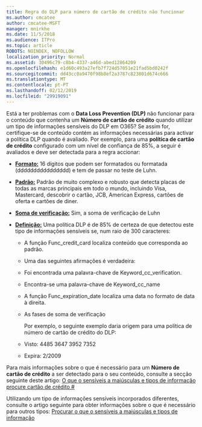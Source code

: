 ```yaml
---
title: Regra do DLP para número de cartão de crédito não funcionar
ms.author: cmcatee
author: cmcatee-MSFT
manager: mnirkhe
ms.date: 11/5/2018
ms.audience: ITPro
ms.topic: article
ROBOTS: NOINDEX, NOFOLLOW
localization_priority: Normal
ms.assetid: 30496c79-c8b4-4337-a46d-abed12864209
ms.openlocfilehash: e1d60c493a27efb7f724d57051e21fad5bd0242f
ms.sourcegitcommit: dd43cc0a9470f98b8ef2a3787c823801d674c666
ms.translationtype: MT
ms.contentlocale: pt-PT
ms.lasthandoff: 02/12/2019
ms.locfileid: "29919091"
---
```

Está a ter problemas com o **Data Loss Prevention (DLP)** não funcionar para o conteúdo que contenha um **Número de cartão de crédito** quando utilizar um tipo de informações sensíveis do DLP em O365? Se assim for, certifique-se de conteúdo contém as informações necessárias para activar a política DLP quando é avaliado. Por exemplo, para uma **política de cartão de crédito** configurado com um nível de confiança de 85%, a seguir é avaliados e deve ser detectada para a regra accionar: 
  
- **[Formato:](https://docs.microsoft.com/office365/securitycompliance/what-the-sensitive-information-types-look-for#format-19)** 16 dígitos que podem ser formatados ou formatada (dddddddddddddddd) e tem de passar no teste de Luhn. 
    
- **[Padrão:](https://docs.microsoft.com/office365/securitycompliance/what-the-sensitive-information-types-look-for#pattern-19)** Padrão de muito complexo e robusto que detecta placas de todas as marcas principais em todo o mundo, incluindo Visa, Mastercard, descobrir o cartão, JCB, American Express, cartões de oferta e cartões de diner. 
    
- **[Soma de verificação:](https://docs.microsoft.com/office365/securitycompliance/what-the-sensitive-information-types-look-for#checksum-19)** Sim, a soma de verificação de Luhn 
    
- **[Definição:](https://docs.microsoft.com/office365/securitycompliance/what-the-sensitive-information-types-look-for#definition-19)** Uma política DLP é de 85% de certeza de que detectou este tipo de informações sensíveis se, num raio de 300 caracteres: 
    
  - A função Func_credit_card localiza conteúdo que corresponda ao padrão.
    
  - Uma das seguintes afirmações é verdadeira: 
    
  - Foi encontrada uma palavra-chave de Keyword_cc_verification.
    
  - Encontra-se uma palavra-chave de Keyword_cc_name
    
  - A função Func_expiration_date localiza uma data no formato de data à direita.
    
  - As fases de soma de verificação
    
    Por exemplo, o seguinte exemplo daria origem para uma política de número de cartão de crédito do DLP:
    
  - Visto: 4485 3647 3952 7352 
    
  - Expira: 2/2009
    
Para mais informações sobre o que é necessário para um **Número de cartão de crédito** a ser detectado para o seu conteúdo, consulte a secção seguinte deste artigo: [O que o sensíveis a maiúsculas e tipos de informação procure cartão de crédito #](https://docs.microsoft.com/office365/securitycompliance/what-the-sensitive-information-types-look-for#credit-card-number)
  
Utilizando um tipo de informações sensíveis incorporados diferentes, consulte o artigo seguinte para obter informações sobre o que é necessário para outros tipos: [Procurar o que o sensíveis a maiúsculas e tipos de informação](https://docs.microsoft.com/office365/securitycompliance/what-the-sensitive-information-types-look-for)
  

